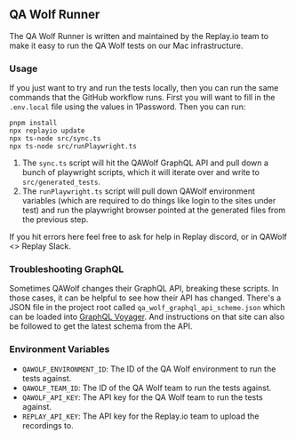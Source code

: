 ## QA Wolf Runner

The QA Wolf Runner is written and maintained by the Replay.io team to make it
easy to run the QA Wolf tests on our Mac infrastructure.

### Usage

If you just want to try and run the tests locally, then you can run the same
commands that the GitHub workflow runs. First you will want to fill in the
`.env.local` file using the values in 1Password. Then you can run:

```
pnpm install
npx replayio update
npx ts-node src/sync.ts
npx ts-node src/runPlaywright.ts
```

1. The `sync.ts` script will hit the QAWolf GraphQL API and pull down a bunch
   of playwright scripts, which it will iterate over and write to
   `src/generated_tests`.
2. The `runPlaywright.ts` script will pull down QAWolf environment
   variables (which are required to do things like login to the sites under
   test) and run the playwright browser pointed at the generated files from the
   previous step.

If you hit errors here feel free to ask for help in Replay discord, or in
QAWolf <> Replay Slack.

### Troubleshooting GraphQL

Sometimes QAWolf changes their GraphQL API, breaking these scripts. In those
cases, it can be helpful to see how their API has changed. There's a JSON file
in the project root called `qa_wolf_graphql_api_scheme.json` which can be
loaded into [GraphQL Voyager](https://graphql-kit.com/graphql-voyager/). And
instructions on that site can also be followed to get the latest schema from
the API.

### Environment Variables

- `QAWOLF_ENVIRONMENT_ID`: The ID of the QA Wolf environment to run the tests
  against.
- `QAWOLF_TEAM_ID`: The ID of the QA Wolf team to run the tests against.
- `QAWOLF_API_KEY`: The API key for the QA Wolf team to run the tests against.
- `REPLAY_API_KEY`: The API key for the Replay.io team to upload the recordings
  to.

